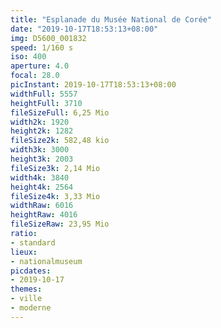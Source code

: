 ```yaml
---
title: "Esplanade du Musée National de Corée"
date: "2019-10-17T18:53:13+08:00"
img: D5600_001832
speed: 1/160 s
iso: 400
aperture: 4.0
focal: 28.0
picInstant: 2019-10-17T18:53:13+08:00
widthFull: 5557
heightFull: 3710
fileSizeFull: 6,25 Mio
width2k: 1920
height2k: 1282
fileSize2k: 582,48 kio
width3k: 3000
height3k: 2003
fileSize3k: 2,14 Mio
width4k: 3840
height4k: 2564
fileSize4k: 3,33 Mio
widthRaw: 6016
heightRaw: 4016
fileSizeRaw: 23,95 Mio
ratio:
- standard
lieux:
- nationalmuseum
picdates:
- 2019-10-17
themes:
- ville
- moderne
---
```


